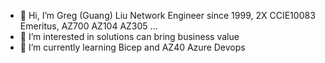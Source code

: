 - 👋 Hi, I’m Greg (Guang) Liu Network Engineer since 1999, 2X CCIE10083 Emeritus, AZ700 AZ104 AZ305 ...
- 👀 I’m interested in solutions can bring business value
- 🌱 I’m currently learning Bicep and AZ40 Azure Devops

<!---
GreLiu/GreLiu is a ✨ special ✨ repository because its `README.md` (this file) appears on your GitHub profile.
You can click the Preview link to take a look at your changes.
--->

